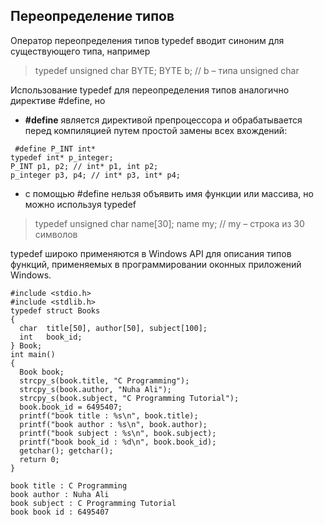 ## Переопределение типов

Оператор переопределения типов typedef вводит синоним для существующего типа, например
> typedef unsigned char BYTE;
> BYTE b;  // b – типа unsigned char

Использование typedef для переопределения типов аналогично директиве #define, но

* **#define** является директивой препроцессора и обрабатывается перед компиляцией путем простой замены всех вхождений:
```
 #define P_INT int*
typedef int* p_integer;
P_INT p1, p2; // int* p1, int p2;
p_integer p3, p4; // int* p3, int* p4;
```

* с помощью #define нельзя объявить имя функции или массива, но можно используя typedef
> typedef unsigned char name[30];
> name my;  // my – строка из 30 символов

typedef широко применяются в Windows API для описания типов функций, применяемых в программировании оконных приложений Windows.


```
#include <stdio.h>
#include <stdlib.h>
typedef struct Books
{
  char  title[50], author[50], subject[100];
  int   book_id;
} Book;
int main() 
{
  Book book;
  strcpy_s(book.title, "C Programming");
  strcpy_s(book.author, "Nuha Ali");
  strcpy_s(book.subject, "C Programming Tutorial");
  book.book_id = 6495407;
  printf("book title : %s\n", book.title);
  printf("book author : %s\n", book.author);
  printf("book subject : %s\n", book.subject);
  printf("book book_id : %d\n", book.book_id);
  getchar(); getchar();
  return 0;
}
```
```
book title : C Programming
book author : Nuha Ali
book subject : C Programming Tutorial
book book id : 6495407
```